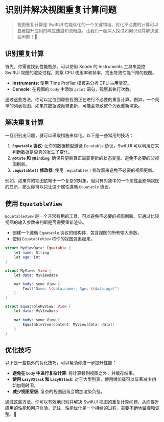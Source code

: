 ﻿# 识别并解决视图重复计算问题

> 视图重复计算是 SwiftUI 性能优化的一个关键领域。优化不必要的计算可以显著提升应用的响应速度和流畅度。让我们一起深入探讨如何识别并解决这些问题！🚀

## 识别重复计算

首先，你需要找到性能瓶颈。可以使用 Xcode 的 Instruments 工具来监控 SwiftUI 视图的渲染过程。观察 CPU 使用率和帧率，找出导致性能下降的视图。

*   **Instruments**: 使用 Time Profiler 模板来分析 CPU 占用情况。
*   **Console**: 在视图的 `body` 中添加 `print` 语句，观察其执行次数。

通过这些方法，你可以定位到哪些视图正在进行不必要的重复计算。例如，一个简单的列表视图，如果其数据源频繁更新，可能会导致整个列表重新渲染。

## 解决重复计算

一旦识别出问题，就可以采取措施来优化。以下是一些常用的技巧：

1.  **`Equatable` 协议**: 让你的数据模型遵循 `Equatable` 协议，SwiftUI 可以利用它来判断数据是否真的发生了变化。
2.  **`@State` 和 `@Binding`**: 确保只更新真正需要更新的状态变量。避免不必要的父视图刷新。
3.  **`.equatable()` 修改器**: 使用 `.equatable()` 修改器来避免不必要的视图更新。

例如，如果你的视图依赖于一个复杂的对象，但只有对象中的一个属性会影响视图的显示，那么你可以只让这个属性遵循 `Equatable` 协议。

## 使用 `EquatableView`

`EquatableView` 是一个非常有用的工具，可以避免不必要的视图刷新。它通过比较视图的输入参数来判断是否需要重新渲染。

*   创建一个遵循 `Equatable` 协议的结构体，包含视图的所有输入参数。
*   使用 `EquatableView` 将你的视图包裹起来。

```swift
struct MyViewData: Equatable {
    let name: String
    let age: Int
}

struct MyView: View {
    let data: MyViewData

    var body: some View {
        Text("Name: \(data.name), Age: \(data.age)")
    }
}

struct EquatableMyView: View {
    let data: MyViewData

    var body: some View {
        EquatableView(content: MyView(data: data))
    }
}
```

## 优化技巧

以下是一些额外的优化技巧，可以帮助你进一步提升性能：

*   **避免在 `body` 中进行复杂计算**: 将计算移到视图之外，并缓存结果。
*   **使用 `LazyVStack` 和 `LazyHStack`**: 对于大型列表，使用懒加载可以显著减少初始加载时间。
*   **减少视图层级**: 复杂的视图层级会增加渲染负担。

通过这些方法，你可以有效地识别并解决 SwiftUI 视图的重复计算问题，从而提升应用的性能和用户体验。记住，性能优化是一个持续的过程，需要不断地监控和调整。💪


